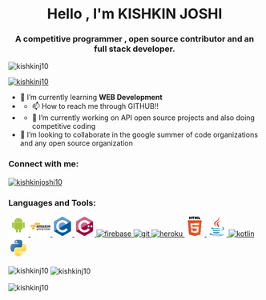

<h1 align="center">Hello , I'm KISHKIN JOSHI</h1>
<h3 align="center">A competitive programmer , open source contributor and an full stack developer.</h3>

<p align="left"> <img src="https://komarev.com/ghpvc/?username=kishkinj10&label=Profile%20views&color=0e75b6&style=flat" alt="kishkinj10" /> </p>

<p align="left"> <a href="https://github.com/ryo-ma/github-profile-trophy"><img src="https://github-profile-trophy.vercel.app/?username=kishkinj10" alt="kishkinj10" /></a> </p>

- 🌱 I’m currently learning **WEB Development**
- - 📫 How to reach me through GITHUB!!
- - 🌱 I’m currently working on API open source projects and also doing competitive coding
- 💞️ I’m looking to collaborate in the google summer of code organizations and any open source organization

<h3 align="left">Connect with me:</h3>
<p align="left">
<a href="https://www.codechef.com/users/kishkinjoshi10" target="blank"><img align="center" src="https://cdn.jsdelivr.net/npm/simple-icons@3.1.0/icons/codechef.svg" alt="kishkinjoshi10" height="30" width="40" /></a>
</p>

<h3 align="left">Languages and Tools:</h3>
<p align="left"> <a href="https://developer.android.com" target="_blank"> <img src="https://raw.githubusercontent.com/devicons/devicon/master/icons/android/android-original-wordmark.svg" alt="android" width="40" height="40"/> </a> <a href="https://aws.amazon.com" target="_blank"> <img src="https://raw.githubusercontent.com/devicons/devicon/master/icons/amazonwebservices/amazonwebservices-original-wordmark.svg" alt="aws" width="40" height="40"/> </a> <a href="https://www.cprogramming.com/" target="_blank"> <img src="https://raw.githubusercontent.com/devicons/devicon/master/icons/c/c-original.svg" alt="c" width="40" height="40"/> </a> <a href="https://www.w3schools.com/cpp/" target="_blank"> <img src="https://raw.githubusercontent.com/devicons/devicon/master/icons/cplusplus/cplusplus-original.svg" alt="cplusplus" width="40" height="40"/> </a> <a href="https://firebase.google.com/" target="_blank"> <img src="https://www.vectorlogo.zone/logos/firebase/firebase-icon.svg" alt="firebase" width="40" height="40"/> </a> <a href="https://git-scm.com/" target="_blank"> <img src="https://www.vectorlogo.zone/logos/git-scm/git-scm-icon.svg" alt="git" width="40" height="40"/> </a> <a href="https://heroku.com" target="_blank"> <img src="https://www.vectorlogo.zone/logos/heroku/heroku-icon.svg" alt="heroku" width="40" height="40"/> </a> <a href="https://www.w3.org/html/" target="_blank"> <img src="https://raw.githubusercontent.com/devicons/devicon/master/icons/html5/html5-original-wordmark.svg" alt="html5" width="40" height="40"/> </a> <a href="https://www.java.com" target="_blank"> <img src="https://raw.githubusercontent.com/devicons/devicon/master/icons/java/java-original.svg" alt="java" width="40" height="40"/> </a> <a href="https://kotlinlang.org" target="_blank"> <img src="https://www.vectorlogo.zone/logos/kotlinlang/kotlinlang-icon.svg" alt="kotlin" width="40" height="40"/> </a> <a href="https://www.python.org" target="_blank"> <img src="https://raw.githubusercontent.com/devicons/devicon/master/icons/python/python-original.svg" alt="python" width="40" height="40"/> </a> </p>

<p><img align="left" src="https://github-readme-stats.vercel.app/api/top-langs?username=kishkinj10&show_icons=true&locale=en&layout=compact" alt="kishkinj10" /></p>

<p>&nbsp;<img align="center" src="https://github-readme-stats.vercel.app/api?username=kishkinj10&show_icons=true&locale=en" alt="kishkinj10" /></p>

<p><img align="center" src="https://github-readme-streak-stats.herokuapp.com/?user=kishkinj10&" alt="kishkinj10" /></p>



<!---
KishkinJ10/KishkinJ10 is a ✨ special ✨ repository because its `README.md` (this file) appears on your GitHub profile.
You can click the Preview link to take a look at your changes.
--->
